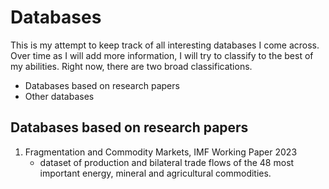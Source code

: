 # Databases


This is my attempt to keep track of all interesting databases I come across. Over time as I will add more information, I will try to classify to the best of my abilities. Right now, there are two broad classifications.

- Databases based on research papers
- Other databases


## Databases based on research papers


1. Fragmentation and Commodity Markets, IMF Working Paper 2023 
    - dataset of production and bilateral trade flows of the 48 most important energy, mineral and agricultural commodities.

